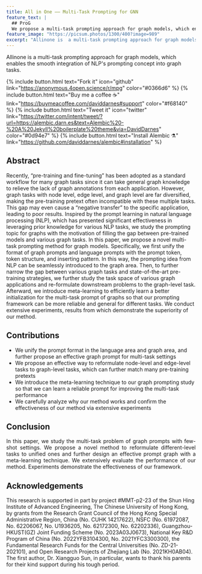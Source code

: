 ```yaml
---
title: All in One —— Multi-Task Prompting for GNN
feature_text: |
  ## ProG
  We propose a multi-task prompting approach for graph models, which enables the smooth integration of NLP's prompting concept into graph tasks. 
feature_image: "https://picsum.photos/1300/400?image=989"
excerpt: "Allinone is  a multi-task prompting approach for graph models, which enables the smooth integration of NLP's prompting concept into graph tasks. "
---
```


Allinone is  a multi-task prompting approach for graph models, which enables the smooth integration of NLP's prompting concept into graph tasks. 

{% include button.html text="Fork it" icon="github" link="https://anonymous.4open.science/r/mpg" color="#0366d6" %} {% include button.html text="Buy me a coffee ☕️" link="https://buymeacoffee.com/daviddarnes#support" color="#f68140" %} {% include button.html text="Tweet it" icon="twitter" link="https://twitter.com/intent/tweet/?url=https://alembic.darn.es&text=Alembic%20-%20A%20Jekyll%20boilerplate%20theme&via=DavidDarnes" color="#0d94e7" %} {% include button.html text="Install Alembic ⚗️" link="https://github.com/daviddarnes/alembic#installation" %}
## Abstract
Recently, “pre-training and fine-tuning” has been adopted as a standard workflow for many graph tasks since it can take general graph
knowledge to relieve the lack of graph annotations from each application. However, graph tasks with node level, edge level, and
graph level are far diversified, making the pre-training pretext often
incompatible with these multiple tasks. This gap may even cause a
“negative transfer” to the specific application, leading to poor results.
Inspired by the prompt learning in natural language processing
(NLP), which has presented significant effectiveness in leveraging
prior knowledge for various NLP tasks, we study the prompting
topic for graphs with the motivation of filling the gap between pre-trained models and various graph tasks. In this paper, we propose a
novel multi-task prompting method for graph models. Specifically,
we first unify the format of graph prompts and language prompts
with the prompt token, token structure, and inserting pattern. In
this way, the prompting idea from NLP can be seamlessly introduced to the graph area. Then, to further narrow the gap between
various graph tasks and state-of-the-art pre-training strategies, we
further study the task space of various graph applications and re-formulate downstream problems to the graph-level task. Afterward,
we introduce meta-learning to efficiently learn a better initialization for the multi-task prompt of graphs so that our prompting
framework can be more reliable and general for different tasks. We
conduct extensive experiments, results from which demonstrate
the superiority of our method.
## Contributions

- We unify the prompt format in the language area and graph area, and further propose an effective graph prompt for multi-task settings
- We propose an effective way to reformulate node-level and edge-level tasks to graph-level tasks, which can further match many pre-training pretexts
- We introduce the meta-learning technique to our graph prompting study so that we can learn a reliable prompt for improving the multi-task performance
- We carefully analyze why our method works and confirm the effectiveness of our method via extensive experiments

## Conclusion
<p style="text-align:justify">In this paper, we study the multi-task problem of graph prompts
with few-shot settings. We propose a novel method to reformulate
different-level tasks to unified ones and further design an effective
prompt graph with a meta-learning technique. We extensively evaluate the performance of our method. Experiments demonstrate the
effectiveness of our framework.</p>

## Acknowledgements
This research is supported in part by project #MMT-p2-23 of the
Shun Hing Institute of Advanced Engineering, The Chinese University of Hong Kong, by grants from the Research Grant Council of
the Hong Kong Special Administrative Region, China (No. CUHK
14217622), NSFC (No. 61972087, No. 62206067, No. U1936205, No.
62172300, No. 62202336), Guangzhou-HKUST(GZ) Joint Funding
Scheme (No. 2023A03J0673), National Key R&D Program of China
(No. 2022YFB3104300, No. 2021YFC3300300), the Fundamental Research Funds for the Central Universities (No. ZD-21-202101), and
Open Research Projects of Zhejiang Lab (No. 2021KH0AB04). The
first author, Dr. Xiangguo Sun, in particular, wants to thank
his parents for their kind support during his tough period.
